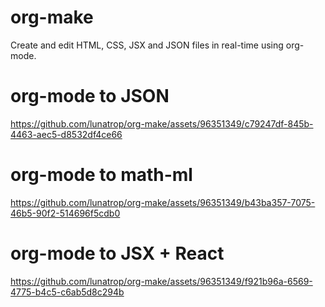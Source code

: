 # org-make
Create and edit HTML, CSS, JSX and JSON files in real-time using org-mode.  


# org-mode to JSON

https://github.com/lunatrop/org-make/assets/96351349/c79247df-845b-4463-aec5-d8532df4ce66

# org-mode to math-ml

https://github.com/lunatrop/org-make/assets/96351349/b43ba357-7075-46b5-90f2-514696f5cdb0

# org-mode to JSX + React

https://github.com/lunatrop/org-make/assets/96351349/f921b96a-6569-4775-b4c5-c6ab5d8c294b

